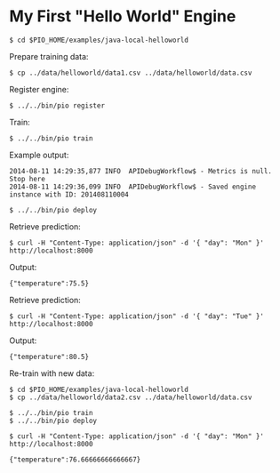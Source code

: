 # My First "Hello World" Engine

```
$ cd $PIO_HOME/examples/java-local-helloworld
```

Prepare training data:
```
$ cp ../data/helloworld/data1.csv ../data/helloworld/data.csv
```

Register engine:

```
$ ../../bin/pio register

```

Train:

```
$ ../../bin/pio train
```

Example output:

```
2014-08-11 14:29:35,877 INFO  APIDebugWorkflow$ - Metrics is null. Stop here
2014-08-11 14:29:36,099 INFO  APIDebugWorkflow$ - Saved engine instance with ID: 201408110004
```

```
$ ../../bin/pio deploy
```

Retrieve prediction:

```
$ curl -H "Content-Type: application/json" -d '{ "day": "Mon" }' http://localhost:8000
```

Output:

```
{"temperature":75.5}
```

Retrieve prediction:

```
$ curl -H "Content-Type: application/json" -d '{ "day": "Tue" }' http://localhost:8000
```

Output:
```
{"temperature":80.5}
```


Re-train with new data:

```
$ cd $PIO_HOME/examples/java-local-helloworld
$ cp ../data/helloworld/data2.csv ../data/helloworld/data.csv
```

```
$ ../../bin/pio train
$ ../../bin/pio deploy
```

````
$ curl -H "Content-Type: application/json" -d '{ "day": "Mon" }' http://localhost:8000

{"temperature":76.66666666666667}
````
